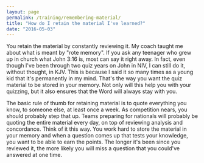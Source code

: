 ```yaml
---
layout: page
permalink: /training/remembering-material/
title: "How do I retain the material I've learned?"
date: "2016-05-03"
---
```


You retain the material by constantly reviewing it. My coach taught me about what is meant by "rote memory". If you ask any teenager who grew up in church what John 3:16 is, most can say it right away. In fact, even though I've been through two quiz years on John in NIV, I can still do it, without thought, in KJV. This is because I said it so many times as a young kid that it's permanently in my mind. That's the way you want the quiz material to be stored in your memory. Not only will this help you with your quizzing, but it also ensures that the Word will always stay with you.

The basic rule of thumb for retaining material is to quote everything you know, to someone else, at least once a week. As competition nears, you should probably step that up. Teams preparing for nationals will probably be quoting the entire material every day, on top of reviewing analysis and concordance. Think of it this way. You work hard to store the material in your memory and when a question comes up that tests your knowledge, you want to be able to earn the points. The longer it's been since you reviewed it, the more likely you will miss a question that you could've answered at one time.
